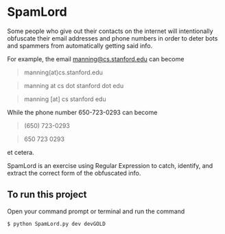 # SpamLord

Some people who give out their contacts on the internet will intentionally obfuscate their email addresses and phone numbers in order to deter bots and spammers from automatically getting said info. 

For example, the email manning@cs.stanford.edu can become
> manning(at)cs.stanford.edu

> manning at cs dot stanford dot edu

> manning [at] cs stanford edu 

While the phone number 650-723-0293 can become

> (650) 723-0293

> 650 723 0293

et cetera.

SpamLord is an exercise using Regular Expression to catch, identify, and extract the correct form of the obfuscated info. 

## To run this project
Open your command prompt or terminal and run the command

```
$ python SpamLord.py dev devGOLD
```

